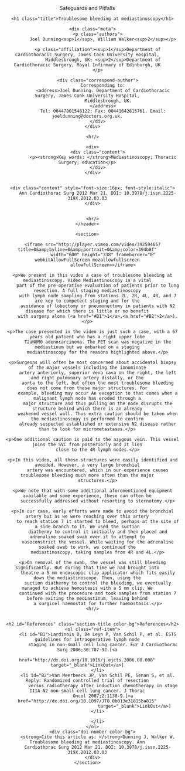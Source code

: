﻿<!DOCTYPE html>
<html>
<head>
    <meta charset="utf-8">
    <title>Troublesome bleeding at mediastinoscopy</title>
    <meta http-equiv="Content-Type" content="text/html; charset=utf-8">
</head>
<body>
<article class="article">
    <header>
        <div class="article-type">Safeguards and Pitfalls</div>

        <h1 class="title">Troublesome bleeding at mediastinoscopy</h1>

        <div class="meta">
            <p class="authors">
                Joel Dunning<sup>1</sup>, William Walker<sup>2</sup></p>

            <p class="affiliation"><sup>1</sup>Department of Cardiothoracic Surgery, James Cook University Hospital,
                Middlesbrough, UK; <sup>2</sup>Department of Cardiothoracic Surgery, Royal Infirmary of Edinburgh, UK
            </p>

            <div class="correspond-author">
                Corresponding to:
                <address>Joel Dunning. Department of Cardiothoracic Surgery, James Cook University Hospital,
                    Middlesbrough, UK.
                </address>
                Tel: 00447801548122; Fax: 00441642815761. Email: joeldunning@doctors.org.uk.
            </div>
        </div>

        <hr/>

        <div>
            <div class="content">
                <p><strong>Key words: </strong>Mediastinoscopy; Thoracic Surgery; education</p>
            </div>
        </div>


        <div class="content" style="font-size:16px; font-style:italic">
            Ann Cardiothorac Surg 2012 Mar 21. DOI: 10.3978/j.issn.2225-319X.2012.03.03
        </div>


        <hr/>
    </header>

    <section>

        <iframe src="http://player.vimeo.com/video/39259465?title=0&amp;byline=0&amp;portrait=0&amp;color=394b8f"
                width="600" height="338" frameborder="0" webkitAllowFullScreen mozallowfullscreen
                allowFullScreen></iframe>

        <p>We present in this video a case of troublesome bleeding at mediastinoscopy. Video Mediastinoscopy is a vital
            part of the pre-operative evaluation of patients prior to lung resection. A full staging mediastinoscopy
            with lymph node sampling from stations 2L, 2R, 4L, 4R, and 7 are key to competent staging and for the
            avoidance of lobectomy or pneumonectomy in patients with N2 disease for which there is little or no benefit
            with surgery alone (<a href="#B1">1</a>,<a href="#B2">2</a>).</p>

        <p>The case presented in the video is just such a case, with a 67 years old patient who has a right upper lobe
            T2aN0M0 adenocarcinoma. The PET scan was negative in the mediastinum but we embarked on a staging
            mediastinoscopy for the reasons highlighted above.</p>

        <p>Surgeons will often be most concerned about accidental biopsy of the major vessels including the innominate
            artery anteriorly, superior vena cava on the right, the left and right pulmonary artery distally, or the
            aorta to the left, but often the most troublesome bleeding does not come from these major structures. For
            example, bleeding may occur An exception to that comes when a malignant lymph node has eroded through a
            major structure and thus pulling on the node disrupts the structure behind which there is an already
            weakened vessel wall. Thus extra caution should be taken when the mediastinoscopy is performed to confirm
            already suspected established or extensive N2 disease rather than to look for micrometastases.</p>

        <p>One additional caution is paid to the azygous vein. This vessel joins the SVC from posteriorly and it lies
            close to the 4R lymph nodes.</p>

        <p>In this video, all these structures were easily identified and avoided. However, a very large bronchial
            artery was encountered, which in our experience causes troublesome bleeding much more often than the major
            structures.</p>

        <p>We note that with some additional aforementioned equipment available and some experience, these can often be
            successfully addressed without resorting to sternotomy.</p>

        <p>In our case, early efforts were made to avoid the bronchial artery but as we were reaching over this artery
            to reach station 7 it started to bleed, perhaps at the site of a side branch to it. We used the suction
            diathermy to control it initially and then placed and adrenaline soaked swab over it to attempt to
            vasoconstrict the vessel. While waiting for the adrenaline soaked swab to work, we continued the
            mediastinoscopy, taking samples from 4R and 4L.</p>

        <p>On removal of the swab, the vessel was still bleeding significantly. But during that time we had brought into
            theatre a 5 mm endoscopic clip applicator which fits easily down the mediastinoscope. Then, using the
            suction diathermy to control the bleeding, we eventually managed to achieve hemostasis with a 5 mm clip. We
            continued with the procedure and took samples from station 7 before exiting the mediastinum, leaving behind
            a surgicel haemostat for further haemostasis.</p>
        <hr/>


        <h2 id="References" class="section-title color-bg">References</h2>
        <ol class="ref-item">
            <li id="B1">Lardinois D, De Leyn P, Van Schil P, et al. ESTS guidelines for intraoperative lymph node
                staging in non-small cell lung cancer. Eur J Cardiothorac Surg 2006;30:787-92.[<a
                        href="http://dx.doi.org/10.1016/j.ejcts.2006.08.008" target="_blank">LinkOut</a>]
            </li>
            <li id="B2">Van Meerbeeck JP, Van Schil PE, Senan S, et al. Reply: Randomized controlled trial of resection
                versus radiotherapy after induction chemotherapy in stage IIIA-N2 non-small cell lung cancer. J Thorac
                Oncol 2007;2:1138-9.[<a href="http://dx.doi.org/10.1097/JTO.0b013e31815ba815"
                                        target="_blank">LinkOut</a>]
            </li>

            </li>
        </ol>
        <div class="doi-number color-bg">
            <strong>Cite this article as: </strong>Dunning J, Walker W. Troublesome bleeding at mediastinoscopy. Ann
            Cardiothorac Surg 2012 Mar 21. DOI: 10.3978/j.issn.2225-319X.2012.03.03
        </div>
    </section>
</article>
</body>
</html>
